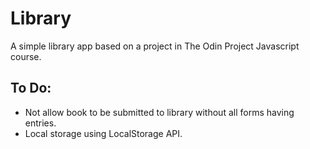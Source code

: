# Library
A simple library app based on a project in The Odin Project Javascript course.

## To Do: 
 - Not allow book to be submitted to library without all forms having entries.
 - Local storage using LocalStorage API.
